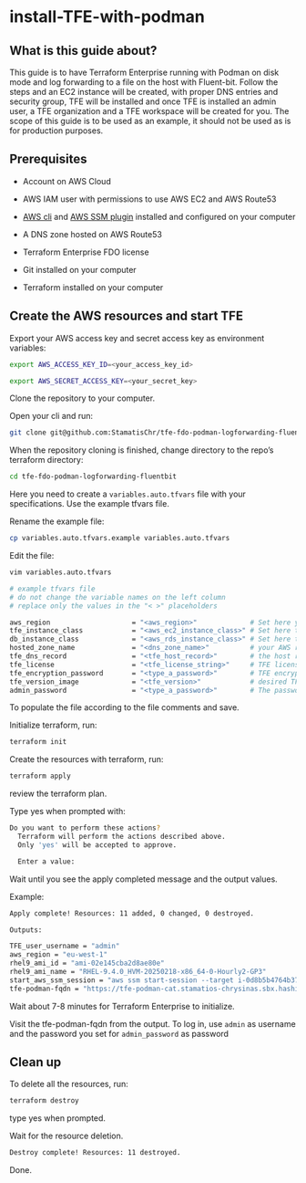 # install-TFE-with-podman

## What is this guide about?

This guide is to have Terraform Enterprise running with Podman on disk mode and log forwarding to a file on the host with Fluent-bit. 
Follow the steps and an EC2 instance will be created, with proper DNS entries and security group, TFE will be installed and once TFE is installed an admin user, a TFE organization and a TFE workspace will be created for you.
The scope of this guide is to be used as an example, it should not be used as is for production purposes.

## Prerequisites

- Account on AWS Cloud

- AWS IAM user with permissions to use AWS EC2 and AWS Route53

- [AWS cli](https://docs.aws.amazon.com/cli/latest/userguide/getting-started-install.html) and [AWS SSM plugin](https://docs.aws.amazon.com/systems-manager/latest/userguide/session-manager-working-with-install-plugin.html) installed and configured on your computer

- A DNS zone hosted on AWS Route53

- Terraform Enterprise FDO license

- Git installed on your computer

- Terraform installed on your computer

## Create the AWS resources and start TFE

Export your AWS access key and secret access key as environment variables:

```sh
export AWS_ACCESS_KEY_ID=<your_access_key_id>
```

```sh
export AWS_SECRET_ACCESS_KEY=<your_secret_key>
```

Clone the repository to your computer.

Open your cli and run:

```sh
git clone git@github.com:StamatisChr/tfe-fdo-podman-logforwarding-fluentbit.git
```

When the repository cloning is finished, change directory to the repo’s terraform directory:

```sh
cd tfe-fdo-podman-logforwarding-fluentbit
```

Here you need to create a `variables.auto.tfvars` file with your specifications. Use the example tfvars file.

Rename the example file:

```sh
cp variables.auto.tfvars.example variables.auto.tfvars
```

Edit the file:

```sh
vim variables.auto.tfvars
```

```sh
# example tfvars file
# do not change the variable names on the left column
# replace only the values in the "< >" placeholders

aws_region                    = "<aws_region>"             # Set here your desired AWS region, example: eu-west-1
tfe_instance_class            = "<aws_ec2_instance_class>" # Set here the EC2 instance class only architecture x86_64 is supported, example: m5.xlarge
db_instance_class             = "<aws_rds_instance_class>" # Set here the RDS instance class, example:  "db.t3.large"
hosted_zone_name              = "<dns_zone_name>"          # your AWS route53 DNS zone name
tfe_dns_record                = "<tfe_host_record>"        # the host record for your TFE instance on your dns zone, example: my-tfe
tfe_license                   = "<tfe_license_string>"     # TFE license string
tfe_encryption_password       = "<type_a_password>"        # TFE encryption password
tfe_version_image             = "<tfe_version>"            # desired TFE version, example: v202410-1
admin_password                = "<type_a_password>"        # The password of the TFE Admin user

```

To populate the file according to the file comments and save.

Initialize terraform, run:

```sh
terraform init
```

Create the resources with terraform, run:

```sh
terraform apply
```

review the terraform plan.

Type yes when prompted with:

```sh
Do you want to perform these actions?
  Terraform will perform the actions described above.
  Only 'yes' will be accepted to approve.

  Enter a value: 
```

Wait until you see the apply completed message and the output values.

Example:

```sh
Apply complete! Resources: 11 added, 0 changed, 0 destroyed.

Outputs:

TFE_user_username = "admin"
aws_region = "eu-west-1"
rhel9_ami_id = "ami-02e145cba2d8ae80e"
rhel9_ami_name = "RHEL-9.4.0_HVM-20250218-x86_64-0-Hourly2-GP3"
start_aws_ssm_session = "aws ssm start-session --target i-0d8b5b4764b377159 --region eu-west-1"
tfe-podman-fqdn = "https://tfe-podman-cat.stamatios-chrysinas.sbx.hashidemos.io"
```

Wait about 7-8 minutes for Terraform Enterprise to initialize.

Visit the tfe-podman-fqdn from the output.
To log in, use `admin` as username and the password you set for `admin_password`  as password

## Clean up

To delete all the resources, run:

```sh
terraform destroy
```

type yes when prompted.

Wait for the resource deletion.

```sh
Destroy complete! Resources: 11 destroyed.
```

Done.
